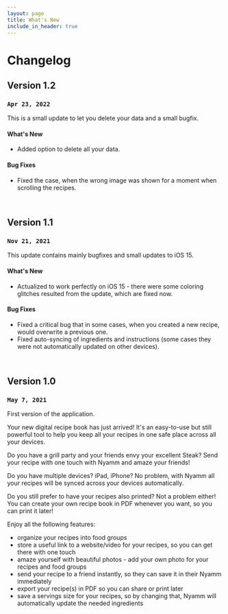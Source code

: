 ```yaml
---
layout: page
title: What's New
include_in_header: true
---
```


# Changelog

## **Version 1.2**
### `Apr 23, 2022`
This is a small update to let you delete your data and a small bugfix.

#### What's New
- Added option to delete all your data.

#### Bug Fixes
- Fixed the case, when the wrong image was shown for a moment when scrolling the recipes.

<br>

## Version 1.1
### `Nov 21, 2021`
This update contains mainly bugfixes and small updates to iOS 15.

#### What's New
- Actualized to work perfectly on iOS 15 - there were some coloring glitches resulted from the update, which are fixed now.

#### Bug Fixes
- Fixed a critical bug that in some cases, when you created a new recipe, would overwrite a previous one.
- Fixed auto-syncing of ingredients and instructions (some cases they were not automatically updated on other devices).

<br>

## **Version 1.0**
### `May 7, 2021`
First version of the application.

Your new digital recipe book has just arrived! It's an easy-to-use but still powerful tool to help you keep all your recipes in one safe place across all your devices.

Do you have a grill party and your friends envy your excellent Steak? Send your recipe with one touch with Nyamm and amaze your friends!

Do you have multiple devices? iPad, iPhone? No problem, with Nyamm all your recipes will be synced across your devices automatically.

Do you still prefer to have your recipes also printed? Not a problem either! You can create your own recipe book in PDF whenever you want, so you can print it later!

Enjoy all the following features:
- organize your recipes into food groups
- store a useful link to a website/video for your recipes, so you can get there with one touch
- amaze yourself with beautiful photos - add your own photo for your recipes and food groups
- send your recipe to a friend instantly, so they can save it in their Nyamm immediately
- export your recipe(s) in PDF so you can share or print later
- save a servings size for your recipes, so by changing that, Nyamm will automatically update the needed ingredients
